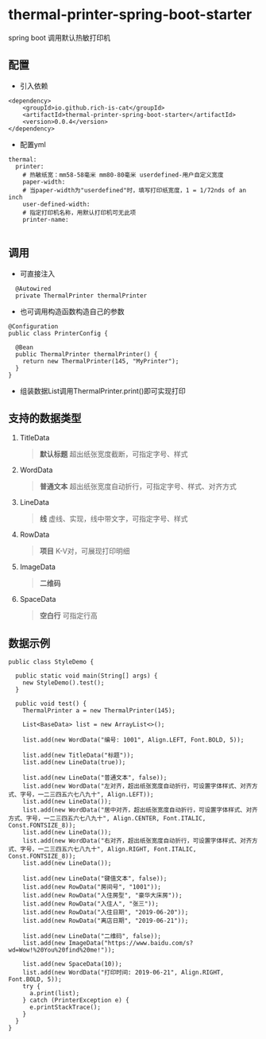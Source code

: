 # thermal-printer-spring-boot-starter
spring boot 调用默认热敏打印机

## 配置

- 引入依赖
```
<dependency>
    <groupId>io.github.rich-is-cat</groupId>
    <artifactId>thermal-printer-spring-boot-starter</artifactId>
    <version>0.0.4</version>
</dependency>
```

- 配置yml
```
thermal:
  printer:
    # 热敏纸宽：mm58-58毫米 mm80-80毫米 userdefined-用户自定义宽度
    paper-width: 
    # 当paper-width为"userdefined"时，填写打印纸宽度，1 = 1/72nds of an inch
    user-defined-width: 
    # 指定打印机名称，用默认打印机可无此项
    printer-name:
    
```

## 调用

- 可直接注入
```
  @Autowired
  private ThermalPrinter thermalPrinter
```

- 也可调用构造函数构造自己的参数
```
@Configuration
public class PrinterConfig {
  
  @Bean
  public ThermalPrinter thermalPrinter() {
    return new ThermalPrinter(145, "MyPrinter");
  }
}
```

- 组装数据List调用ThermalPrinter.print()即可实现打印

## 支持的数据类型

1. TitleData
    > **默认标题** 超出纸张宽度截断，可指定字号、样式

1. WordData
    > **普通文本** 超出纸张宽度自动折行，可指定字号、样式、对齐方式
 
1. LineData
    > **线** 虚线、实现，线中带文字，可指定字号、样式

1. RowData
    > **项目** K-V对，可展现打印明细
 
1. ImageData
    > **二维码**
 
1. SpaceData
    > **空白行** 可指定行高
    
## 数据示例

```
public class StyleDemo {

  public static void main(String[] args) {
    new StyleDemo().test();
  }

  public void test() {
    ThermalPrinter a = new ThermalPrinter(145);

    List<BaseData> list = new ArrayList<>();

    list.add(new WordData("编号: 1001", Align.LEFT, Font.BOLD, 5));

    list.add(new TitleData("标题"));
    list.add(new LineData(true));

    list.add(new LineData("普通文本", false));
    list.add(new WordData("左对齐，超出纸张宽度自动折行，可设置字体样式、对齐方式、字号，一二三四五六七八九十", Align.LEFT));
    list.add(new LineData());
    list.add(new WordData("居中对齐，超出纸张宽度自动折行，可设置字体样式、对齐方式、字号，一二三四五六七八九十", Align.CENTER, Font.ITALIC, Const.FONTSIZE_8));
    list.add(new LineData());
    list.add(new WordData("右对齐，超出纸张宽度自动折行，可设置字体样式、对齐方式、字号，一二三四五六七八九十", Align.RIGHT, Font.ITALIC, Const.FONTSIZE_8));
    list.add(new LineData());

    list.add(new LineData("键值文本", false));
    list.add(new RowData("房间号", "1001"));
    list.add(new RowData("入住房型", "豪华大床房"));
    list.add(new RowData("入住人", "张三"));
    list.add(new RowData("入住日期", "2019-06-20"));
    list.add(new RowData("离店日期", "2019-06-21"));

    list.add(new LineData("二维码", false));
    list.add(new ImageData("https://www.baidu.com/s?wd=Wow!%20You%20find%20me!"));

    list.add(new SpaceData(10));
    list.add(new WordData("打印时间: 2019-06-21", Align.RIGHT, Font.BOLD, 5));
    try {
      a.print(list);
    } catch (PrinterException e) {
      e.printStackTrace();
    }
  }
}
```
